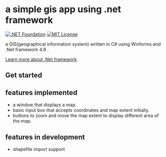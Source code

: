 a simple gis app using .net framework
===========
[![.NET Foundation](https://img.shields.io/badge/.NET%20Foundation-blueviolet.svg)](https://www.dotnetfoundation.org/)
[![MIT License](https://img.shields.io/github/license/dotnet/aspnetcore?color=%230b0&style=flat-square)](https://github.com/dotnet/aspnetcore/blob/main/LICENSE.txt) 

a GIS(geographical information system) written in C# using Winforms and .Net framework 4.8 .

[Learn more about .Net framework](https://learn.microsoft.com/en-us/dotnet/framework/).

## Get started

## features implemented 

* a window that displays a map.
* basic input box that accepts coordinates and map extent initially.
* buttons to zoom and move the map extent to display different area of the map.

## features in development

* shapefile import support
